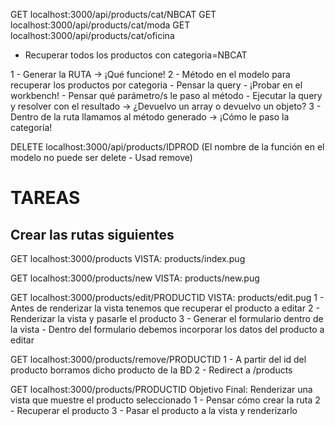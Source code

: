 GET localhost:3000/api/products/cat/NBCAT
GET localhost:3000/api/products/cat/moda
GET localhost:3000/api/products/cat/oficina

- Recuperar todos los productos con categoria=NBCAT

1 - Generar la RUTA -> ¡Qué funcione!
2 - Método en el modelo para recuperar los productos por categoria
    - Pensar la query - ¡Probar en el workbench!
    - Pensar qué parámetro/s le paso al método
    - Ejecutar la query y resolver con el resultado -> ¿Devuelvo un array o devuelvo un objeto?
3 - Dentro de la ruta llamamos al método generado -> ¡Cómo le paso la categoría!


DELETE localhost:3000/api/products/IDPROD
(El nombre de la función en el modelo no puede ser delete - Usad remove)

# TAREAS 

## Crear las rutas siguientes

GET localhost:3000/products
    VISTA: products/index.pug

GET localhost:3000/products/new
    VISTA: products/new.pug

GET localhost:3000/products/edit/PRODUCTID
    VISTA: products/edit.pug
    1 - Antes de renderizar la vista tenemos que recuperar el producto a editar
    2 - Renderizar la vista y pasarle el producto
    3 - Generar el formulario dentro de la vista
        - Dentro del formulario debemos incorporar los datos del producto a editar

    
GET localhost:3000/products/remove/PRODUCTID
    1 - A partir del id del producto borramos dicho producto de la BD
    2 - Redirect a /products

GET localhost:3000/products/PRODUCTID
Objetivo Final: Renderizar una vista que muestre el producto seleccionado
    1 - Pensar cómo crear la ruta 
    2 - Recuperar el producto
    3 - Pasar el producto a la vista y renderizarlo